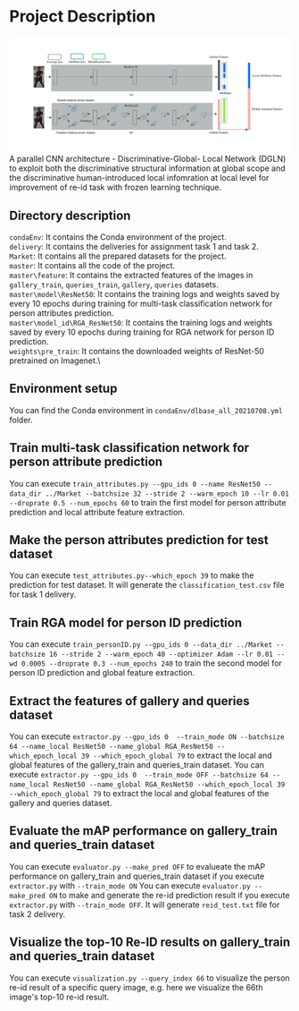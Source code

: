 # Project Description
![alt text](/architecture/DGLN.png "DGLN Model")
A parallel CNN architecture - Discriminative-Global- Local Network (DGLN) to exploit both the discriminative structural information at global scope and the discriminative human-introduced local infomration at local level for improvement of re-id task with frozen learning technique.
## Directory description
`condaEnv`: It contains the Conda environment of the project.\
`delivery`: It contains the deliveries for assignment task 1 and task 2.\
`Market`: It contains all the prepared datasets for the project.\
`master`: It contains all the code of the project.\
`master\feature`: It contains the extracted features of the images in `gallery_train`, `queries_train`, `gallery`, `queries` datasets.\
`master\model\ResNet50`: It contains the training logs and weights saved by every 10 epochs during training for multi-task classification network for person attributes prediction.\
`master\model_id\RGA_ResNet50`: It contains the training logs and weights saved by every 10 epochs during training for RGA network for person ID prediction.\
`weights\pre_train`: It contains the downloaded weights of ResNet-50 pretrained on Imagenet.\

## Environment setup
You can find the Conda environment in `condaEnv/dlbase_all_20210708.yml` folder.

## Train multi-task classification network for person attribute prediction
You can execute `train_attributes.py --gpu_ids 0 --name ResNet50 --data_dir ../Market --batchsize 32 --stride 2 --warm_epoch 10 --lr 0.01 --droprate 0.5 --num_epochs 60` to train the first model for person attribute prediction and local attribute feature extraction.

## Make the person attributes prediction for test dataset
You can execute `test_attributes.py--which_epoch 39` to make the prediction for test dataset. It will generate the `classification_test.csv` file for task 1 delivery.

## Train RGA model for person ID prediction
You can execute `train_personID.py --gpu_ids 0 --data_dir ../Market --batchsize 16 --stride 2 --warm_epoch 40 --optimizer Adam --lr 0.01 --wd 0.0005 --droprate 0.3 --num_epochs 240` to train the second model for person ID prediction and global feature extraction.

## Extract the features of gallery and queries dataset
You can execute `extractor.py --gpu_ids 0  --train_mode ON --batchsize 64 --name_local ResNet50 --name_global RGA_ResNet50 --which_epoch_local 39 --which_epoch_global 79` to extract the local and global features of the gallery_train and queries_train dataset.
You can execute `extractor.py --gpu_ids 0  --train_mode OFF --batchsize 64 --name_local ResNet50 --name_global RGA_ResNet50 --which_epoch_local 39 --which_epoch_global 79` to extract the local and global features of the gallery and queries dataset.

## Evaluate the mAP performance on gallery_train and queries_train dataset
You can execute `evaluator.py --make_pred OFF` to evalueate the mAP performance on gallery_train and queries_train dataset if you execute `extractor.py` with `--train_mode ON`
You can execute `evaluator.py --make_pred ON` to make and generate the re-id prediction result if you execute `extractor.py` with `--train_mode OFF`. It will generate `reid_test.txt` file for task 2 delivery.

## Visualize the top-10 Re-ID results on gallery_train and queries_train dataset
You can execute `visualization.py --query_index 66` to visualize the person re-id result of a specific query image, e.g. here we visualize the 66th image's top-10 re-id result.

